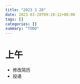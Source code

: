 ```yaml
---
title: "2023 3 28"
date: 2023-03-28T09:10:12+08:00
tags: []
categories: []
summary: "TODO"
---
```


# 上午

* 修改简历
* 投递